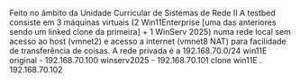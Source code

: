 Feito no âmbito da Unidade Curricular de Sistemas de Rede II
A testbed consiste em 3 máquinas virtuais (2 Win11Enterprise [uma das anteriores sendo um linked clone da primeira] + 1 WinServ 2025) numa rede local sem acesso ao host (vmnet2) e acesso a internet (vmnet8 NAT) para facilidade de transferência de coisas.
A rede privada é a 192.168.70.0/24
win11E original - 192.168.70.100
winserv2025 - 192.168.70.101
clone win11E . 192.168.70.102
